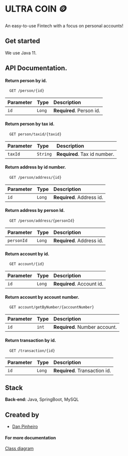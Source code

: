 
# ULTRA COIN 🪙

An easy-to-use Fintech with a focus on personal accounts! 

## Get started

We use Java 11.

## API Documentation.

#### Return person by id.

```http
  GET /person/{id}
```

| Parameter   | Type       | Description                        |
| :---------- | :--------- | :---------------------------------- |
| `id` | `Long` | **Required**. Person id. |

#### Return person by tax id.

```http
  GET person/taxid/{taxid}
```

| Parameter   | Type       | Description                        |
| :---------- | :--------- | :---------------------------------- |
| `taxId` | `String` | **Required**. Tax id number. |

#### Return address by id number.

```http
  GET /person/address/{id}
```

| Parameter   | Type       | Description                        |
| :---------- | :--------- | :---------------------------------- |
| `id` | `Long` | **Required**. Address id. |

#### Return address by person Id.

```http
  GET /person/address/{personId}
```

| Parameter   | Type       | Description                        |
| :---------- | :--------- | :---------------------------------- |
| `personId` | `Long` | **Required**. Address id. |

#### Return account by id.

```http
  GET account/{id}
```

| Parameter   | Type       | Description                        |
| :---------- | :--------- | :---------------------------------- |
| `id` | `Long` | **Required**. Account id. |
#### Return account by account number.

```http
  GET account/getByNumber/{accountNumber}
```

| Parameter   | Type       | Description                        |
| :---------- | :--------- | :---------------------------------- |
| `id` | `int` | **Required**. Number account. |

#### Return transaction by id.

```http
  GET /transaction/{id}
```

| Parameter   | Type       | Description                        |
| :---------- | :--------- | :---------------------------------- |
| `id` | `Long` | **Required**. Transaction id. |


## Stack 


**Back-end:** Java, SpringBoot, MySQL


## Created by

- [Dan Pinheiro](https://github.com/ddsp-pinheiro)      





                                                                                                                                                           
#### For more documentation

[Class diagram](https://drive.google.com/file/d/1WT1T3viu3__jsikGlKdZSKiraaKA266D/view?usp=sharing)

